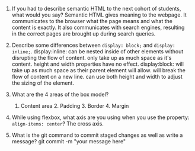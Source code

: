 1. If you had to describe semantic HTML to the next cohort of students, what would you say?
    Semantic HTML gives meaning to the webpage. It communicates to the browser what the page means and what the content is exactly. It also communicates with search engines, resulting in the correct pages are brought up during search queries. 

2. Describe some differences between ```display: block;``` and ```display: inline;```.
    display:inline: can be nested inside of other elements without disrupting the flow of content.
                    only take up as much space as it's content.
                    height and width properties have no effect.
    display:block: will take up as much space as their parent element will allow.
                    will break the flow of content on a new line.
                    can use both height and width to adjust the sizing of the element. 

3. What are the 4 areas of the box model? 
    1. Content area 2. Padding 3. Border 4. Margin

4. While using flexbox, what axis are you using when you use the property: ```align-items: center```?
    The cross axis.

5. What is the git command to commit staged changes as well as write a message? 
    git commit -m "your message here"